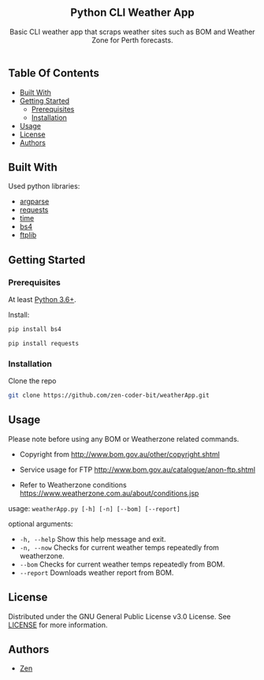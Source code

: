<br/>
<p align="center">
  <h2 align="center">Python CLI Weather App</h2>

  <p align="center">
    Basic CLI weather app that scraps weather sites such as BOM and Weather Zone for Perth forecasts.
    <br/>
    <br/>
  </p>
</p>

## Table Of Contents

* [Built With](#built-with)
* [Getting Started](#getting-started)
  * [Prerequisites](#prerequisites)
  * [Installation](#installation)
* [Usage](#usage)
* [License](#license)
* [Authors](#authors)


## Built With

Used python libraries:

* [argparse](https://docs.python.org/3/library/argparse.html)
* [requests](https://docs.python-requests.org/en/master/)
* [time](https://docs.python.org/3/library/time.html)
* [bs4](https://www.crummy.com/software/BeautifulSoup/bs4/doc/)
* [ftplib](https://docs.python.org/3/library/ftplib.html)

## Getting Started
### Prerequisites

At least [Python 3.6+](https://www.python.org/).

Install:
 ```sh
pip install bs4
```
```sh
pip install requests
```
### Installation

Clone the repo

```sh
git clone https://github.com/zen-coder-bit/weatherApp.git
```

## Usage

Please note before using any BOM or Weatherzone related commands.

- Copyright from http://www.bom.gov.au/other/copyright.shtml
- Service usage for FTP http://www.bom.gov.au/catalogue/anon-ftp.shtml

- Refer to Weatherzone conditions https://www.weatherzone.com.au/about/conditions.jsp



usage: ```weatherApp.py [-h] [-n] [--bom] [--report]```

optional arguments:

* ```-h, --help```  Show this help message and exit.
* ```-n, --now```   Checks for current weather temps repeatedly from weatherzone.
* ```--bom```       Checks for current weather temps repeatedly from BOM.
* ```--report```    Downloads weather report from BOM.


## License

Distributed under the GNU General Public License v3.0 License. See [LICENSE](https://github.com/zen-coder-bit/weatherApp/blob/master/LICENSE) for more information.

## Authors

* [Zen](https://github.com/zen-coder-bit)




